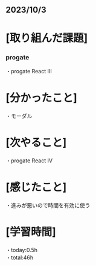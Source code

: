 ## 2023/10/3

# [取り組んだ課題]
### progate
・progate React Ⅲ
# [分かったこと]
・モーダル
# [次やること]
・progate React IV
# [感じたこと]
・進みが悪いので時間を有効に使う
# [学習時間]
・today:0.5h  
・total:46h
